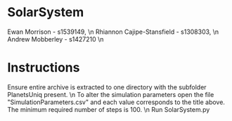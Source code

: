 # SolarSystem
Ewan Morrison - s1539149, \n
Rhiannon Cajipe-Stansfield - s1308303, \n
Andrew Mobberley - s1427210 \n

# Instructions
Ensure entire archive is extracted to one directory with the subfolder PlanetsUniq present. \n
To alter the simulation parameters open the file "SimulationParameters.csv" and each value corresponds to the title above. The minimum required number of steps is 100. \n
Run SolarSystem.py
